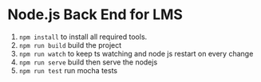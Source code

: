 # Node.js Back End for LMS

1. `npm install` to install all required tools.
1. `npm run build` build the project
1. `npm run watch` to keep ts watching and node js restart on every change
1. `npm run serve` build then serve the nodejs 
1. `npm run test` run mocha tests
